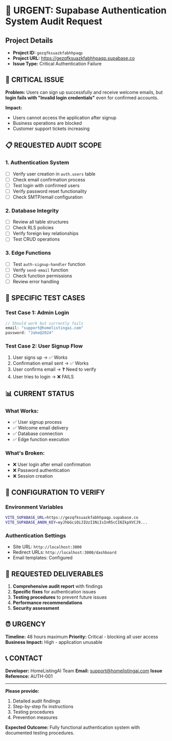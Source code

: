 # 🚨 URGENT: Supabase Authentication System Audit Request

## **Project Details**
- **Project ID:** `gezqfksuazkfabhhpaqp`
- **Project URL:** https://gezqfksuazkfabhhpaqp.supabase.co
- **Issue Type:** Critical Authentication Failure

## **🔴 CRITICAL ISSUE**

**Problem:** Users can sign up successfully and receive welcome emails, but **login fails with "Invalid login credentials"** even for confirmed accounts.

**Impact:** 
- Users cannot access the application after signup
- Business operations are blocked
- Customer support tickets increasing

## **📋 REQUESTED AUDIT SCOPE**

### **1. Authentication System**
- [ ] Verify user creation in `auth.users` table
- [ ] Check email confirmation process
- [ ] Test login with confirmed users
- [ ] Verify password reset functionality
- [ ] Check SMTP/email configuration

### **2. Database Integrity**
- [ ] Review all table structures
- [ ] Check RLS policies
- [ ] Verify foreign key relationships
- [ ] Test CRUD operations

### **3. Edge Functions**
- [ ] Test `auth-signup-handler` function
- [ ] Verify `send-email` function
- [ ] Check function permissions
- [ ] Review error handling

## **🧪 SPECIFIC TEST CASES**

### **Test Case 1: Admin Login**
```javascript
// Should work but currently fails
email: "support@homelistingai.com"
password: "Jake@2024"
```

### **Test Case 2: User Signup Flow**
1. User signs up → ✅ Works
2. Confirmation email sent → ✅ Works  
3. User confirms email → ❓ Need to verify
4. User tries to login → ❌ FAILS

## **📊 CURRENT STATUS**

### **What Works:**
- ✅ User signup process
- ✅ Welcome email delivery
- ✅ Database connection
- ✅ Edge function execution

### **What's Broken:**
- ❌ User login after email confirmation
- ❌ Password authentication
- ❌ Session creation

## **🔧 CONFIGURATION TO VERIFY**

### **Environment Variables**
```bash
VITE_SUPABASE_URL=https://gezqfksuazkfabhhpaqp.supabase.co
VITE_SUPABASE_ANON_KEY=eyJhbGciOiJIUzI1NiIsInR5cCI6IkpXVCJ9...
```

### **Authentication Settings**
- Site URL: `http://localhost:3000`
- Redirect URLs: `http://localhost:3000/dashboard`
- Email templates: Configured

## **📝 REQUESTED DELIVERABLES**

1. **Comprehensive audit report** with findings
2. **Specific fixes** for authentication issues
3. **Testing procedures** to prevent future issues
4. **Performance recommendations**
5. **Security assessment**

## **⏰ URGENCY**

**Timeline:** 48 hours maximum
**Priority:** Critical - blocking all user access
**Business Impact:** High - application unusable

## **📞 CONTACT**

**Developer:** HomeListingAI Team
**Email:** support@homelistingai.com
**Issue Reference:** AUTH-001

---

**Please provide:**
1. Detailed audit findings
2. Step-by-step fix instructions
3. Testing procedures
4. Prevention measures

**Expected Outcome:** Fully functional authentication system with documented testing procedures. 